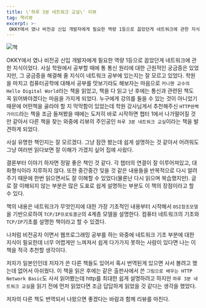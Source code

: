 ```yaml
---
title: \'하루 3분 네트워크 교실\' 리뷰
tag: 책리뷰
excerpt: >-
 OKKY에서 였나 비전공 신입 개발자에게 필요한 역량 1등으로 꼽았던게 네트워크에 관한 지식이었다. 사실 학원에서 공부할 때에 통 통신 원리에 대한 근원적인 궁금증은 있었지만, 그 궁금증을 해결해 줄 지식이 네트워크 공부에 있는지는 잘 모르고 있었다.
---
```


![책]({{site.url}}/assets/images/PreviewResize.jpeg)

 OKKY에서 였나 비전공 신입 개발자에게 필요한 역량 1등으로 꼽았던게 네트워크에 관한 지식이었다. 사실 학원에서 공부할 때에 통 통신 원리에 대한 근원적인 궁금증은 있었지만, 그 궁금증을 해결해 줄 지식이 네트워크 공부에 있는지는 잘 모르고 있었다. 학원을 마치고 컴퓨터공학에 대해서 공부를 맛보기라도 해보자는 마음으로 `커니핸 교수의 Hello Digital World`라는 책을 읽었고, 책을 다 읽고 난 후에는 통신과 관련된 책도 꼭 읽어봐야겠다는 마음을 가지게 되었다. 누구에게 강의를 들을 수 있는 것이 아니었기 때문에 어떤책을 골라야 할 지 막막함이 있었는데 학원 강사님게서 추천해주신 `HTTP완벽 가이드`라는 책을 조금 들쳐봤을 때에는 도저히 바로 시작하면 챕터 1에서 나가떨어질 것만 같아서 다른 책을 찾는 와중에 리뷰의 주인공인 `하루 3분 네트워크 교실`이라는 책을 발견하게 되었다.

 사실 유명한 책인지는 잘 모르겠다. 그냥 잠깐 봤는데 쉽게 설명하는 것 같아서 어려워도 그냥 여러번 읽다보면 잘 이해가 가겠지 싶어 집에 사왔다.

 결론부터 이야기 하자면 정말 좋은 책인 것 같다. 각 챕터의 연결이 잘 이루어져있고, 대화형식이라 지루하지 않다. 또한 중간중간 잊을 것 같은 내용들을 반복적으로 다시 알려주기 때문에 한번 읽으면서도 잘 이해할 수 있었다(물론난 다시 읽으며 복습했지만). 글로 잘 이해되지 않는 부분은 많은 도표로 쉽게 설명하는 부분도 이 책의 장점이라고 할 수 있다.

 책의 내용은 네트워크가 무엇인지에 대한 가장 기초적인 내용부터 시작해서  `OSI참조모델`을 기반으로하여 `TCP/IP프로토콜군`의 4계층 모델을 설명한다. 컴퓨터 네트워크의 기초와  `TCP/IP`기초를 설명한 책이라고 할 수 있겠다.

 나처럼 비전공자 이면서 웹프로그래밍 공부를 하는 와중에 네트워크 기초 부분에 대한 지식이 필요한데 너무 어렵게만 느껴져서 쉽게 다가가지 못하는 사람이 있다면 나는 이 책을 적극 추천할 생각이다.

 저자가 일본인인데 저자가 쓴 다른 책들도 있어서 혹시 번역된게 있으면 사서 볼려고 했는데 없어서 아쉬웠다. 이 책을 읽은 후에는 같은 출판사에서 쓴 `그림으로 배우는 HTTP Network Basic`도 사서 읽어봤는데 http를 최대한 쉽게 설명하려고 하지만 `하루 3분 네트워크 교실`을 읽기 전에 먼저 읽었다면 조금 답답하게 읽었을 것 같다는 생각을 했었다.

저자의 다른 책도 번역되서 나왔으면 좋겠다는 바람과 함께 리뷰를 마친다.
